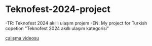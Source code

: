 # Teknofest-2024-project

 
 -TR:   Teknofest 2024 akıllı ulaşım projem 
 -EN:   My project for Turkish copetion "Teknofest 2024 akıllı ulaşım kategorisi" 


 <a href="/working.mp4"> çalışma videosu </a>
